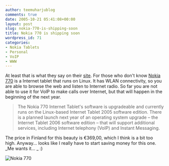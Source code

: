 ```yaml
---
author: teemuharjublog
comments: true
date: 2005-10-21 05:41:08+00:00
layout: post
slug: nokia-770-is-shipping-soon
title: Nokia 770 is shipping soon
wordpress_id: 71
categories:
- Nokia Tablets
- Personal
- VoIP
- WWW
---
```


At least that is what they say on their [site](http://direct.nokia.com/Product.aspx?model=770#). For those who don't know [Nokia 770](http://europe.nokia.com/nokia/0,1522,,00.html?orig=/770) is a Internet tablet that runs on Linux. It has WLAN connectivity, so you are able to browse the web and listen to Internet radio. So far you are not able to use it for VoIP to make calls over Internet, but that will happen in the beginning of the next year.



<blockquote>The Nokia 770 Internet Tablet's software is upgradeable and currently runs on the Linux-based Internet Tablet 2005 software edition. There is a planned launch next year of an operating system upgrade – the Internet Tablet 2006 software edition – that will support additional services, including Internet telephony (VoIP) and Instant Messaging.</blockquote>



The price in Finland for this beauty is €369,00, which I think is a bit too high. Anyway... looks like I really have to start saving money for this one. _Me wants it... _ :)

![Nokia 770](/wp-content/770_lg.jpg)
